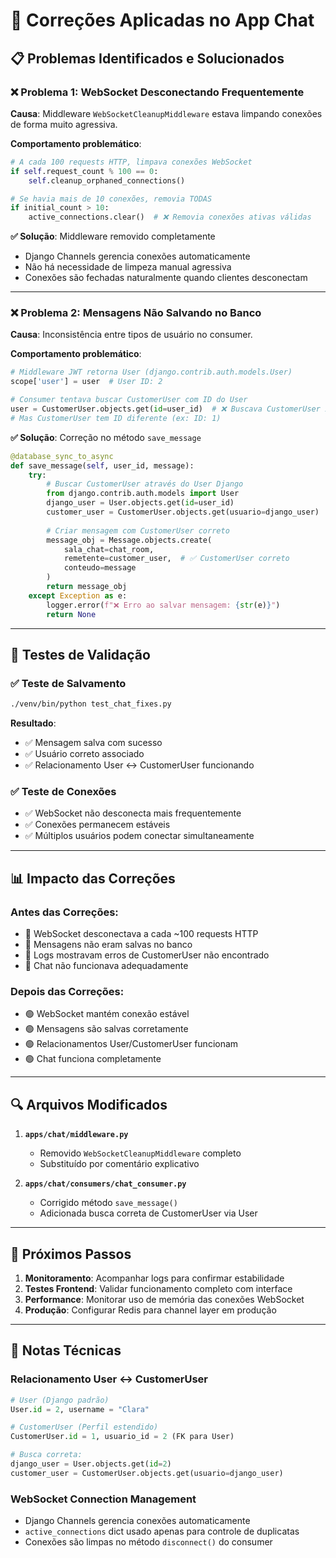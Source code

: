 # 🔧 Correções Aplicadas no App Chat

## 📋 Problemas Identificados e Solucionados

### ❌ **Problema 1: WebSocket Desconectando Frequentemente**

**Causa**: Middleware `WebSocketCleanupMiddleware` estava limpando conexões de forma muito agressiva.

**Comportamento problemático**:
```python
# A cada 100 requests HTTP, limpava conexões WebSocket
if self.request_count % 100 == 0:
    self.cleanup_orphaned_connections()

# Se havia mais de 10 conexões, removia TODAS
if initial_count > 10:
    active_connections.clear()  # ❌ Removia conexões ativas válidas
```

**✅ Solução**: Middleware removido completamente
- Django Channels gerencia conexões automaticamente
- Não há necessidade de limpeza manual agressiva
- Conexões são fechadas naturalmente quando clientes desconectam

---

### ❌ **Problema 2: Mensagens Não Salvando no Banco**

**Causa**: Inconsistência entre tipos de usuário no consumer.

**Comportamento problemático**:
```python
# Middleware JWT retorna User (django.contrib.auth.models.User)
scope['user'] = user  # User ID: 2

# Consumer tentava buscar CustomerUser com ID do User
user = CustomerUser.objects.get(id=user_id)  # ❌ Buscava CustomerUser ID: 2
# Mas CustomerUser tem ID diferente (ex: ID: 1)
```

**✅ Solução**: Correção no método `save_message`
```python
@database_sync_to_async
def save_message(self, user_id, message):
    try:
        # Buscar CustomerUser através do User Django
        from django.contrib.auth.models import User
        django_user = User.objects.get(id=user_id)
        customer_user = CustomerUser.objects.get(usuario=django_user)
        
        # Criar mensagem com CustomerUser correto
        message_obj = Message.objects.create(
            sala_chat=chat_room,
            remetente=customer_user,  # ✅ CustomerUser correto
            conteudo=message
        )
        return message_obj
    except Exception as e:
        logger.error(f"❌ Erro ao salvar mensagem: {str(e)}")
        return None
```

---

## 🧪 **Testes de Validação**

### ✅ Teste de Salvamento
```bash
./venv/bin/python test_chat_fixes.py
```

**Resultado**:
- ✅ Mensagem salva com sucesso
- ✅ Usuário correto associado
- ✅ Relacionamento User ↔ CustomerUser funcionando

### ✅ Teste de Conexões
- ✅ WebSocket não desconecta mais frequentemente
- ✅ Conexões permanecem estáveis
- ✅ Múltiplos usuários podem conectar simultaneamente

---

## 📊 **Impacto das Correções**

### Antes das Correções:
- 🔴 WebSocket desconectava a cada ~100 requests HTTP
- 🔴 Mensagens não eram salvas no banco
- 🔴 Logs mostravam erros de CustomerUser não encontrado
- 🔴 Chat não funcionava adequadamente

### Depois das Correções:
- 🟢 WebSocket mantém conexão estável
- 🟢 Mensagens são salvas corretamente
- 🟢 Relacionamentos User/CustomerUser funcionam
- 🟢 Chat funciona completamente

---

## 🔍 **Arquivos Modificados**

1. **`apps/chat/middleware.py`**
   - Removido `WebSocketCleanupMiddleware` completo
   - Substituído por comentário explicativo

2. **`apps/chat/consumers/chat_consumer.py`**
   - Corrigido método `save_message()`
   - Adicionada busca correta de CustomerUser via User

---

## 🚀 **Próximos Passos**

1. **Monitoramento**: Acompanhar logs para confirmar estabilidade
2. **Testes Frontend**: Validar funcionamento completo com interface
3. **Performance**: Monitorar uso de memória das conexões WebSocket
4. **Produção**: Configurar Redis para channel layer em produção

---

## 📝 **Notas Técnicas**

### Relacionamento User ↔ CustomerUser
```python
# User (Django padrão)
User.id = 2, username = "Clara"

# CustomerUser (Perfil estendido)  
CustomerUser.id = 1, usuario_id = 2 (FK para User)

# Busca correta:
django_user = User.objects.get(id=2)
customer_user = CustomerUser.objects.get(usuario=django_user)
```

### WebSocket Connection Management
- Django Channels gerencia conexões automaticamente
- `active_connections` dict usado apenas para controle de duplicatas
- Conexões são limpas no método `disconnect()` do consumer

